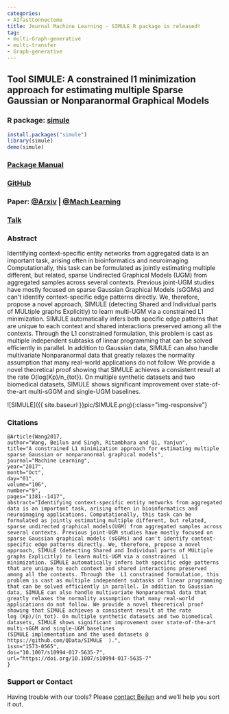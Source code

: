 ```yaml
---
categories:
- AIfastConnectome
title: Journal Machine Learning - SIMULE R package is released!
tag:
- multi-Graph-generative
- multi-transfer
- Graph-generative
---
```


## Tool SIMULE: A constrained l1 minimization approach for estimating multiple Sparse Gaussian or Nonparanormal Graphical Models

### R package: [simule](https://cran.r-project.org/web/packages/simule/index.html)

```R
install.packages("simule")
library(simule)
demo(simule)
```


### [Package Manual](https://cran.r-project.org/web/packages/simule/simule.pdf)

### [GitHub](https://github.com/QData/SIMULE)

### Paper: [@Arxiv](https://arxiv.org/abs/1605.03468) | [@Mach Learning](https://link.springer.com/article/10.1007/s10994-017-5635-7/fulltext.html)

### [Talk](https://github.com/QData/SIMULE/blob/master/2017-SIMULE-talk.pdf)

### Abstract
Identifying context-specific entity networks from aggregated data is an important task, arising often in bioinformatics and neuroimaging. Computationally, this task can be formulated as jointly estimating multiple different, but related, sparse Undirected Graphical Models (UGM) from aggregated samples across several contexts. Previous joint-UGM studies have mostly focused on sparse Gaussian Graphical Models (sGGMs) and can't identify context-specific edge patterns directly. We, therefore, propose a novel approach, SIMULE (detecting Shared and Individual parts of MULtiple graphs Explicitly) to learn multi-UGM via a constrained L1 minimization. SIMULE automatically infers both specific edge patterns that are unique to each context and shared interactions preserved among all the contexts. Through the L1 constrained formulation, this problem is cast as multiple independent subtasks of linear programming that can be solved efficiently in parallel. In addition to Gaussian data, SIMULE can also handle multivariate Nonparanormal data that greatly relaxes the normality assumption that many real-world applications do not follow. We provide a novel theoretical proof showing that SIMULE achieves a consistent result at the rate O(log(Kp)/n_{tot}). On multiple synthetic datasets and two biomedical datasets, SIMULE shows significant improvement over state-of-the-art multi-sGGM and single-UGM baselines.

![SIMULE]({{ site.baseurl }}pic/SIMULE.png){:class="img-responsive"}

### Citations

```
@Article{Wang2017,
author="Wang, Beilun and Singh, Ritambhara and Qi, Yanjun",
title="A constrained L1 minimization approach for estimating multiple sparse Gaussian or nonparanormal graphical models",
journal="Machine Learning",
year="2017",
month="Oct",
day="01",
volume="106",
number="9",
pages="1381--1417",
abstract="Identifying context-specific entity networks from aggregated data is an important task, arising often in bioinformatics and neuroimaging applications. Computationally, this task can be formulated as jointly estimating multiple different, but related, sparse undirected graphical models(UGM) from aggregated samples across several contexts. Previous joint-UGM studies have mostly focused on sparse Gaussian graphical models (sGGMs) and can't identify context-specific edge patterns directly. We, therefore, propose a novel approach, SIMULE (detecting Shared and Individual parts of MULtiple graphs Explicitly) to learn multi-UGM via a constrained  L1 minimization. SIMULE automatically infers both specific edge patterns that are unique to each context and shared interactions preserved among all the contexts. Through the  L1 constrained formulation, this problem is cast as multiple independent subtasks of linear programming that can be solved efficiently in parallel. In addition to Gaussian data, SIMULE can also handle multivariate Nonparanormal data that greatly relaxes the normality assumption that many real-world applications do not follow. We provide a novel theoretical proof showing that SIMULE achieves a consistent result at the rate  
log (Kp)/(n_tot). On multiple synthetic datasets and two biomedical datasets, SIMULE shows significant improvement over state-of-the-art multi-sGGM and single-UGM baselines 
(SIMULE implementation and the used datasets @  https://github.com/QData/SIMULE  ).",
issn="1573-0565",
doi="10.1007/s10994-017-5635-7",
url="https://doi.org/10.1007/s10994-017-5635-7"
}
```


### Support or Contact

Having trouble with our tools? Please [contact Beilun](mailto:bw4mw@virginia.edu) and we’ll help you sort it out.
